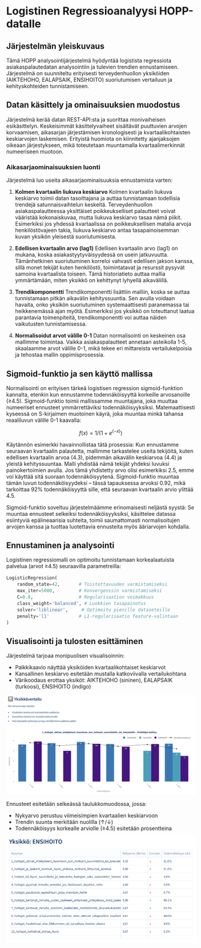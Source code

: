 # Logistinen Regressioanalyysi HOPP-datalle

## Järjestelmän yleiskuvaus

Tämä HOPP analysointijärjestelmä hyödyntää logistista regressiota asiakaspalautedatan analysointiin ja tulevien trendien ennustamiseen. Järjestelmä on suunniteltu erityisesti terveydenhuollon yksiköiden (AIKTEHOHO, EALAPSAIK, ENSIHOITO) suoriutumisen vertailuun ja kehityskohteiden tunnistamiseen.

## Datan käsittely ja ominaisuuksien muodostus

Järjestelmä kerää datan REST-API:sta ja suorittaa monivaiheisen esikäsittelyn. Keskeisimmät käsittelyvaiheet sisältävät puuttuvien arvojen korvaamisen, aikasarjan järjestämisen kronologisesti ja kvartaalikohtaisten keskiarvojen laskemisen. Erityistä huomiota on kiinnitetty ajanjaksojen oikeaan järjestykseen, mikä toteutetaan muuntamalla kvartaalimerkinnät numeeriseen muotoon.

### Aikasarjaominaisuuksien luonti

Järjestelmä luo useita aikasarjaominaisuuksia ennustamista varten:

1. **Kolmen kvartaalin liukuva keskiarvo**
Kolmen kvartaalin liukuva keskiarvo toimii datan tasoittajana ja auttaa tunnistamaan todellisia trendejä satunnaisvaihtelun keskeltä. Terveydenhuollon asiakaspalautteessa yksittäiset poikkeukselliset palautteet voivat vääristää kokonaiskuvaa, mutta liukuva keskiarvo tasaa nämä piikit. Esimerkiksi jos yhdessä kvartaalissa on poikkeuksellisen matalia arvoja henkilöstövajeen takia, liukuva keskiarvo antaa tasapainoisemman kuvan yksikön yleisestä suoriutumisesta.

2. **Edellisen kvartaalin arvo (lag1)**
Edellisen kvartaalin arvo (lag1) on mukana, koska asiakastyytyväisyydessä on usein jatkuvuutta. Tämänhetkinen suoriutuminen korreloi vahvasti edellisen jakson kanssa, sillä monet tekijät kuten henkilöstö, toimintatavat ja resurssit pysyvät samoina kvartaalista toiseen. Tämä historiatieto auttaa mallia ymmärtämään, miten yksikkö on kehittynyt lyhyellä aikavälillä.

3. **Trendikomponentti**
Trendikomponentti lisättiin malliin, koska se auttaa tunnistamaan pitkän aikavälin kehityssuuntia. Sen avulla voidaan havaita, onko yksikön suoriutuminen systemaattisesti paranemassa tai heikkenemässä ajan myötä. Esimerkiksi jos yksikkö on toteuttanut laatua parantavia toimenpiteitä, trendikomponentti voi auttaa näiden vaikutusten tunnistamisessa.

4. **Normalisoidut arvot välille 0-1**
Datan normalisointi on keskeinen osa mallimme toimintaa. Vaikka asiakaspalautteet annetaan asteikolla 1-5, skaalaamme arvot välille 0-1, mikä tekee eri mittareista vertailukelpoisia ja tehostaa mallin oppimisprosessia.

## Sigmoid-funktio ja sen käyttö mallissa

Normalisointi on erityisen tärkeä logistisen regression sigmoid-funktion kannalta, etenkin kun ennustamme todennäköisyyttä korkeille arvosanoille (≥4.5). Sigmoid-funktio toimii mallissamme muuntajana, joka muuttaa numeeriset ennusteet ymmärrettäviksi todennäköisyyksiksi. Matemaattisesti kyseessä on S-kirjaimen muotoinen käyrä, joka muuntaa minkä tahansa reaaliluvun välille 0-1 kaavalla:

```math
f(x) = 1 / (1 + e^(-x))
```

Käytännön esimerkki havainnollistaa tätä prosessia: Kun ennustamme seuraavan kvartaalin palautetta, mallimme tarkastelee useita tekijöitä, kuten edellisen kvartaalin arvoa (4.3), pidemmän aikavälin keskiarvoa (4.4) ja yleistä kehityssuuntaa. Malli yhdistää nämä tekijät yhdeksi luvuksi painokertoimien avulla. Jos tämä yhdistetty arvo olisi esimerkiksi 2.5, emme voi käyttää sitä suoraan todennäköisyytenä. Sigmoid-funktio muuntaa tämän luvun todennäköisyydeksi – tässä tapauksessa arvoksi 0.92, mikä tarkoittaa 92% todennäköisyyttä sille, että seuraavan kvartaalin arvio ylittää 4.5.

Sigmoid-funktio soveltuu järjestelmäämme erinomaisesti neljästä syystä: Se muuntaa ennusteet selkeiksi todennäköisyyksiksi, käsittelee datassa esiintyviä epälineaarisia suhteita, toimii saumattomasti normalisoitujen arvojen kanssa ja tuottaa luotettavia ennusteita myös ääriarvojen kohdalla.

## Ennustaminen ja analysointi

Logistinen regressiomalli on optimoitu tunnistamaan korkealaatuista palvelua (arvot ≥4.5) seuraavilla parametreilla:
```python
LogisticRegression(
    random_state=42,       # Toistettavuuden varmistamiseksi
    max_iter=5000,         # Konvergenssin varmistamiseksi
    C=0.8,                 # Regularisaation voimakkuus
    class_weight='balanced', # Luokkien tasapainotus
    solver='liblinear',     # Optimoitu pienille dataseteille
    penalty='l1'           # L1-regularisaatio feature-valintaan
)
```

## Visualisointi ja tulosten esittäminen

Järjestelmä tarjoaa monipuolisen visualisoinnin:
- Palkkikaavio näyttää yksiköiden kvartaalikohtaiset keskiarvot
- Kansallinen keskiarvo esitetään mustalla katkoviivalla vertailukohtana
- Värikoodaus erottaa yksiköt: AIKTEHOHO (sininen), EALAPSAIK (turkoosi), ENSIHOITO (indigo)

![alt text](../images/log1.PNG)


Ennusteet esitetään selkeässä taulukkomuodossa, jossa:
- Nykyarvo perustuu viimeisimpien kvartaalien keskiarvoon
- Trendin suunta merkitään nuolilla (↑/↓)
- Todennäköisyys korkealle arviolle (≥4.5) esitetään prosentteina

![alt text](../images/log2.PNG)